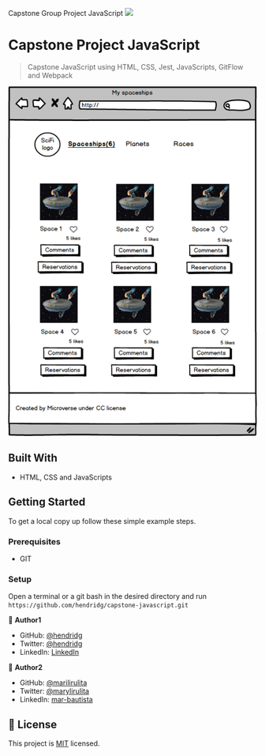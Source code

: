 Capstone Group Project JavaScript
![](https://img.shields.io/badge/Microverse-blueviolet)

# Capstone Project JavaScript

> Capstone JavaScript using HTML, CSS, Jest, JavaScripts, GitFlow and Webpack

![screenshot](./Home.png)

## Built With

- HTML, CSS and JavaScripts

## Getting Started

To get a local copy up follow these simple example steps.

### Prerequisites

- GIT

### Setup

Open a terminal or a git bash in the desired directory and run `https://github.com/hendridg/capstone-javascript.git`

👤 **Author1**

- GitHub: [@hendridg](https://github.com/hendridg)
- Twitter: [@hendridg](https://twitter.com/hendridg)
- LinkedIn: [LinkedIn](https://linkedin.com/in/hendridg)

👤 **Author2**

- GitHub: [@marilirulita](https://github.com/marilirulita)
- Twitter: [@marylirulita](https://twitter.com/marylirulita)
- LinkedIn: [mar-bautista](https://www.linkedin.com/in/marbautista/)

## 📝 License

This project is [MIT](./MIT.md) licensed.
